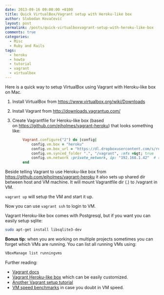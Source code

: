 ```yaml
---
date: 2013-09-16 09:00:00 +0100
title: Quick VirtualBox/Vagrant setup with Heroku-like box
author: Slobodan Kovačević
layout: post
permalink: /posts/quick-virtualboxvagrant-setup-with-heroku-like-box
comments: true
categories:
  - Misc
  - Ruby and Rails
tags:
  - heroku
  - howto
  - tutorial
  - vagrant
  - virtualbox
---
```

Here is a quick way to setup VirtualBox using Vagrant with Heroku-like box on Mac.

1. Install VirtualBox from <a href="https://www.virtualbox.org/wiki/Downloads" target="_blank">https://www.virtualbox.org/wiki/Downloads</a>

2. Install Vagrant from <a href="http://downloads.vagrantup.com/" target="_blank">http://downloads.vagrantup.com/</a>

3. Create Vagrantfile for Heroku-like box (based on <a href="https://github.com/ejholmes/vagrant-heroku" target="_blank">https://github.com/ejholmes/vagrant-heroku</a>) that looks something like:

``` ruby
        Vagrant.configure("2") do |config|        
	        config.vm.box = "heroku"
	        config.vm.box_url = "https://dl.dropboxusercontent.com/s/rnc0p8zl91borei/heroku.box"
	        config.vm.synced_folder ".", "/vagrant", :nfs =&gt; true
	        config.vm.network :private_network, ip: "192.168.1.42"  # required for NFS
        end
```

Beside telling Vagrant to use Heroku-like box from <a href="https://github.com/ejholmes/vagrant-heroku" target="_blank">https://github.com/ejholmes/vagrant-heroku</a> it also sets up shared dir between host and VM machine. It will mount Vagrantfile dir (.) to /vagrant in VM.

`vagrant up` will setup the VM and start it up.

Now you can use `vagrant ssh` to login to VM.

Vagrant Heroku-like box comes with Postgresql, but if you want you can easily setup sqlite:
    
``` sh
sudo apt-get install libsqlite3-dev
```

**Bonus tip**: when you are working on multiple projects sometimes you can forget which VMs are running. You can list all running VMs using:
    
``` sh
VBoxManage list runningvms
```
    
Further reading:
    
* <a href="http://docs.vagrantup.com/v2/" target="_blank">Vagrant docs</a>
* <a href="https://github.com/ejholmes/vagrant-heroku" target="_blank">Vagrant Heroku-like box</a> which can be easily customized.
* <a href="http://loudcoding.com/posts/how-to-use-vagrant-to-run-celadon-cedar-stack-on-heroku/" target="_blank">Another Vagrant setup tutorial</a>
* <a href="https://www.stackmachine.com/blog/web-development-on-a-vm-is-it-slower" target="_blank">VM speed benchmarks</a> in case you doubt in VM speed.

